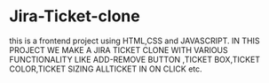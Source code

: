 # Jira-Ticket-clone
this is a frontend project using HTML,CSS and JAVASCRIPT.
IN THIS PROJECT WE MAKE A JIRA TICKET CLONE WITH VARIOUS FUNCTIONALITY LIKE ADD-REMOVE BUTTON ,TICKET BOX,TICKET COLOR,TICKET SIZING ALLTICKET IN ON CLICK etc.
